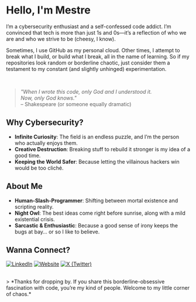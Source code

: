 # Hello, I'm Mestre 
I’m a cybersecurity enthusiast and a self-confessed code addict. I’m convinced that tech is more than just 1s and 0s—it’s a reflection of who we are and who we strive to be (cheesy, I know).

Sometimes, I use GitHub as my personal cloud. Other times, I attempt to break what I build, or build what I break, all in the name of learning. So if my repositories look random or borderline chaotic, just consider them a testament to my constant (and slightly unhinged) experimentation.

<br>

> *"When I wrote this code, only God and I understood it.  
> Now, only God knows."*  
> – Shakespeare (or someone equally dramatic)
## Why Cybersecurity?
- **Infinite Curiosity**: The field is an endless puzzle, and I’m the person who actually enjoys them.  
- **Creative Destruction**: Breaking stuff to rebuild it stronger is my idea of a good time.  
- **Keeping the World Safer**: Because letting the villainous hackers win would be too cliché.

## About Me
- **Human-Slash-Programmer**: Shifting between mortal existence and scripting reality.  
- **Night Owl**: The best ideas come right before sunrise, along with a mild existential crisis.  
- **Sarcastic & Enthusiastic**: Because a good sense of irony keeps the bugs at bay… or so I like to believe.

## Wanna Connect?

[![LinkedIn](https://img.shields.io/badge/LinkedIn-0077B5?style=for-the-badge&logo=linkedin&logoColor=white)](https://www.linkedin.com/in/ignacio-jose-mestre-villagrasa-b79493183/)
[![Website](https://img.shields.io/badge/M3str3-ffffff?style=for-the-badge&logo=kalilinux&logoColor=black)](https://m3str3.com/?lang=en)
[![X (Twitter)](https://img.shields.io/badge/Twitter-000000?style=for-the-badge&logo=x&logoColor=white)](https://x.com/0xRootKit)

<br>
> *Thanks for dropping by. If you share this borderline-obsessive fascination with code, you’re my kind of people. Welcome to my little corner of chaos.*
